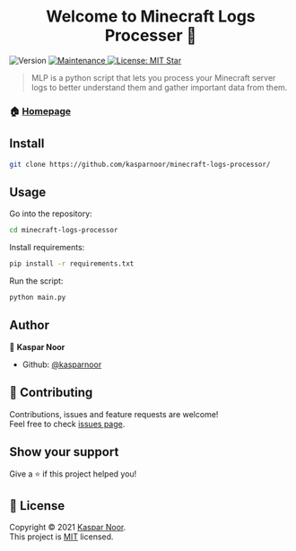  <script async defer src="https://buttons.github.io/buttons.js"></script>
<h1 align="center">Welcome to Minecraft Logs Processer 👋</h1>
<p>
  <img alt="Version" src="https://img.shields.io/badge/version-1.0.0-blue.svg?cacheSeconds=2592000" />
  <a href="https://github.com/kefranabg/readme-md-generator/graphs/commit-activity" target="_blank">
    <img alt="Maintenance" src="https://img.shields.io/badge/Maintained%3F-yes-green.svg" />
  </a>
  <a href="https://github.com/kasparnoor/minecraft-logs-processor/blob/master/LICENSE.md" target="_blank">
    <img alt="License: MIT" src="https://img.shields.io/github/license/kasparnoor/minecraft-logs-processor" />
  </a>
  <a class="github-button" href="https://github.com/kasparnoor/minecraft-logs-processor" data-color-scheme="no-preference: light; light: light; dark: dark;" data-icon="octicon-    star" data-size="large" data-show-count="true" aria-label="Star kasparnoor/minecraft-logs-processor on GitHub">Star</a>
</p>

> MLP is a python script that lets you process your Minecraft server logs to better understand them and gather important data from them.

### 🏠 [Homepage](https://github.com/kasparnoor/minecraft-logs-processor/)

## Install

```sh
git clone https://github.com/kasparnoor/minecraft-logs-processor/
```

## Usage

Go into the repository:
```sh
cd minecraft-logs-processor
```
Install requirements:
```sh
pip install -r requirements.txt
```
Run the script:
```sh
python main.py
```

## Author

👤 **Kaspar Noor**

* Github: [@kasparnoor](https://github.com/kasparnoor)

## 🤝 Contributing

Contributions, issues and feature requests are welcome!<br />Feel free to check [issues page](https://github.com/kasparnoor/minecraft-logs-processor/issues).

## Show your support

Give a ⭐️ if this project helped you!

## 📝 License

Copyright © 2021 [Kaspar Noor](https://github.com/kasparnoor).<br />
This project is [MIT](https://github.com/kasparnoor/minecraft-logs-processor/LICENSE.md) licensed.
